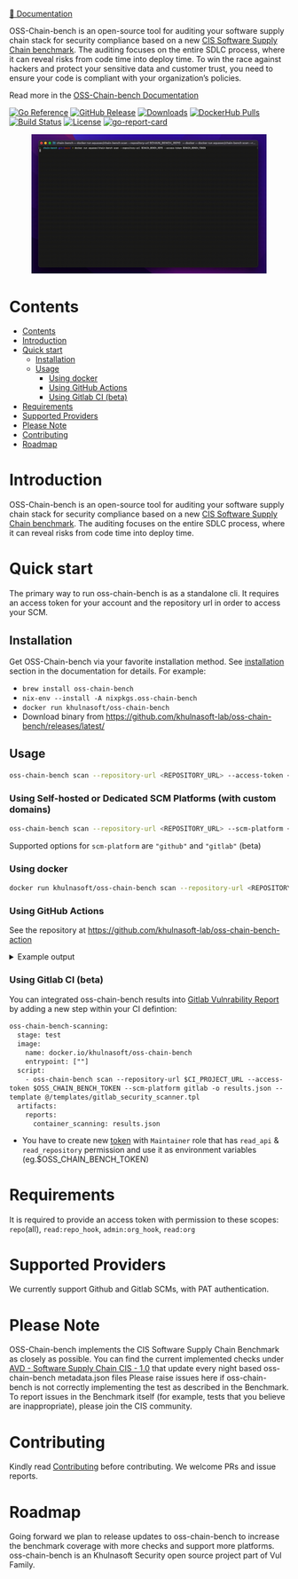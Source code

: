 <p align="center">

[📖 Documentation][docs]

OSS-Chain-bench is an open-source tool for auditing your software supply chain stack for security compliance based on a new 
  <a href="docs/CIS-Software-Supply-Chain-Security-Guide-v1.0.pdf">CIS Software Supply Chain benchmark</a>.
The auditing focuses on the entire SDLC process, where it can reveal risks from code time into deploy time. To win the race against hackers and protect your sensitive data and customer trust, you need to ensure your code is compliant with your organization’s policies.

Read more in the [OSS-Chain-bench Documentation][docs]
</p>

[![Go Reference](https://pkg.go.dev/badge/github.com/khulnasoft-lab/oss-chain-bench.svg?style=flat-square)](https://pkg.go.dev/github.com/khulnasoft-lab/oss-chain-bench)
[![GitHub Release][release-img]][release]
[![Downloads][download]][release]
[![DockerHub Pulls][docker-pull-img]][docker-pull]
[![Build Status](https://github.com/khulnasoft-lab/oss-chain-bench/workflows/Build/badge.svg?branch=main&style=flat-square)](https://github.com/khulnasoft-lab/oss-chain-bench/actions)
[![License](https://img.shields.io/badge/License-Apache%202.0-blue.svg?style=flat-square)](https://github.com/khulnasoft-lab/oss-chain-bench/blob/main/LICENSE)
[![go-report-card][go-report-card]](https://goreportcard.com/report/github.com/khulnasoft-lab/oss-chain-bench)

<!-- ![coverage report](https://img.shields.io/codecov/c/github/khulnasoft-lab/oss-chain-bench?style=flat-square) -->

[download]: https://img.shields.io/github/downloads/khulnasoft-lab/oss-chain-bench/total?logo=github&style=flat-square
[release-img]: https://img.shields.io/github/release/khulnasoft-lab/oss-chain-bench.svg?logo=github&style=flat-square
[release]: https://github.com/khulnasoft-lab/oss-chain-bench/releases
[docker-pull]: https://cloud.docker.com/repository/docker/khulnasoft/oss-chain-bench
[docker-pull-img]: https://img.shields.io/docker/pulls/khulnasoft/oss-chain-bench.svg
[go-report-card]: https://goreportcard.com/badge/github.com/khulnasoft-lab/oss-chain-bench?style=flat-square

<figure style="text-align: center">
  <img src="docs/imgs/demo.gif" alt="demo">
</figure>

# Contents

- [Contents](#contents)
- [Introduction](#introduction)
- [Quick start](#quick-start)
  - [Installation](#installation)
  - [Usage](#usage)
    - [Using docker](#using-docker)
    - [Using GitHub Actions](#using-github-actions)
    - [Using Gitlab CI (beta)](#using-gitlab-ci-beta)
- [Requirements](#requirements)
- [Supported Providers](#supported-providers)
- [Please Note](#please-note)
- [Contributing](#contributing)
- [Roadmap](#roadmap)

# Introduction

OSS-Chain-bench is an open-source tool for auditing your software supply chain stack for security compliance based on a new [CIS Software Supply Chain benchmark](/docs/CIS-Software-Supply-Chain-Security-Guide-v1.0.pdf).
The auditing focuses on the entire SDLC process, where it can reveal risks from code time into deploy time.

# Quick start

The primary way to run oss-chain-bench is as a standalone cli. It requires an access token for your account and the repository url in order to access your SCM.

## Installation

Get OSS-Chain-bench via your favorite installation method. See [installation] section in the documentation for details. For example:

- `brew install oss-chain-bench`
- `nix-env --install -A nixpkgs.oss-chain-bench`
- `docker run khulnasoft/oss-chain-bench`
- Download binary from https://github.com/khulnasoft-lab/oss-chain-bench/releases/latest/

## Usage

```bash
oss-chain-bench scan --repository-url <REPOSITORY_URL> --access-token <TOKEN> -o <OUTPUT_PATH>
```

### Using Self-hosted or Dedicated SCM Platforms (with custom domains)

```bash
oss-chain-bench scan --repository-url <REPOSITORY_URL> --scm-platform <SCM_PLATFORM> --access-token <TOKEN> -o <OUTPUT_PATH>
```

Supported options for `scm-platform` are `"github"` and `"gitlab"` (beta)

### Using docker

```bash
docker run khulnasoft/oss-chain-bench scan --repository-url <REPOSITORY_URL> --access-token <TOKEN>
```

### Using GitHub Actions

See the repository at https://github.com/khulnasoft-lab/oss-chain-bench-action

<details>
<summary>Example output</summary>

```
2022-06-13 15:22:18 INF 🚩	Fetch Starting
2022-06-13 15:22:19 INF 🏢	Fetching Organization Settings Finished
2022-06-13 15:22:29 INF 🛢️	Fetching Repository Settings Finished
2022-06-13 15:22:29 INF 🌱	Fetching Branch Protection Settings Finished
2022-06-13 15:22:29 INF 👫	Fetching Members Finished
2022-06-13 15:22:31 INF 🔧	Fetching Pipelines Finished
2022-06-13 15:22:31 INF 🏁	Fetch succeeded
   ID                                                 Name                                                Result                  Reason
-------- ----------------------------------------------------------------------------------------------- -------- ---------------------------------------
 1.1.3    Ensure any change to code receives approval of two strongly authenticated users                 Passed
 1.1.4    Ensure previous approvals are dismissed when updates are introduced to a code change proposal   Failed
 1.1.5    Ensure that there are restrictions on who can dismiss code change reviews                       Failed
 1.1.6    Ensure code owners are set for extra sensitive code or configuration                            Failed
 1.1.8    Ensure inactive branches are reviewed and removed periodically                                  Failed   20 inactive branches
 1.1.9    Ensure all checks have passed before the merge of new code                                      Passed
 1.1.10   Ensure open git branches are up to date before they can be merged into codebase                 Passed
 1.1.11   Ensure all open comments are resolved before allowing to merge code changes                     Passed
 1.1.12   Ensure verifying signed commits of new changes before merging                                   Failed
 1.1.13   Ensure linear history is required                                                               Passed
 1.1.14   Ensure branch protection rules are enforced on administrators                                   Failed
 1.1.15   Ensure pushing of new code is restricted to specific individuals or teams                       Passed
 1.1.16   Ensure force pushes code to branches is denied                                                  Failed
 1.1.17   Ensure branch deletions are denied                                                              Failed
 1.2.1    Ensure all public repositories contain a SECURITY.md file                                       Failed
 1.2.2    Ensure repository creation is limited to specific members                                       Failed
 1.2.3    Ensure repository deletion is limited to specific members                                       Passed
 1.2.4    Ensure issue deletion is limited to specific members                                            Passed
 1.3.1    Ensure inactive users are reviewed and removed periodically                                     Failed   22 inactive users
 1.3.3    Ensure minimum admins are set for the organization                                              Passed
 1.3.5    Ensure the organization is requiring members to use MFA                                         Passed
 1.3.7    Ensure 2 admins are set for each repository                                                     Failed
 1.3.8    Ensure strict base permissions are set for repositories                                         Passed
 1.3.9    Ensure an organization's identity is confirmed with a Verified badge                            Failed
 2.3.1    Ensure all build steps are defined as code                                                      Failed   No build job was found in pipelines
 2.3.5    Ensure access to the build process's triggering is minimized                                    Passed
 2.3.7    Ensure pipelines are automatically scanned for vulnerabilities                                  Passed
 2.3.8    Ensure scanners are in place to identify and prevent sensitive data in pipeline files           Failed   Repository is not scanned for secrets
 2.4.2    Ensure all external dependencies used in the build process are locked                           Failed   16 task(s) are not pinned
 2.4.6    Ensure pipeline steps produce an SBOM                                                           Passed
 3.1.7    Ensure dependencies are pinned to a specific, verified version                                  Failed   16 dependencies are not pinned
 3.2.2    Ensure packages are automatically scanned for known vulnerabilities                             Passed
 3.2.3    Ensure packages are automatically scanned for license implications                              Passed
 4.2.3    Ensure user's access to the package registry utilizes MFA                                       Passed
 4.2.5    Ensure anonymous access to artifacts is revoked                                                 Passed
 4.3.4    Ensure webhooks of the package registry are secured                                             Passed
-------- ----------------------------------------------------------------------------------------------- -------- ---------------------------------------
 Total Passed Rules: 19 out of 36
2022-06-13 15:22:31 INF Scan completed: 13.108s
```
</details>


### Using Gitlab CI (beta)

You can integrated oss-chain-bench results into [Gitlab Vulnrability Report](https://docs.gitlab.com/ee/user/application_security/vulnerability_report/) by adding a new step within your CI defintion:
```
oss-chain-bench-scanning:
  stage: test
  image:
    name: docker.io/khulnasoft/oss-chain-bench
    entrypoint: [""]
  script:
    - oss-chain-bench scan --repository-url $CI_PROJECT_URL --access-token $OSS_CHAIN_BENCH_TOKEN --scm-platform gitlab -o results.json --template @/templates/gitlab_security_scanner.tpl
  artifacts:
    reports:
      container_scanning: results.json
```
* You have to create new [token](https://docs.gitlab.com/ee/user/project/settings/project_access_tokens.html) with `Maintainer` role that has `read_api` & `read_repository` permission and use it as environment variables (eg.$OSS_CHAIN_BENCH_TOKEN)


# Requirements

It is required to provide an access token with permission to these scopes: `repo`(all), `read:repo_hook`, `admin:org_hook`, `read:org`

# Supported Providers

We currently support Github and Gitlab SCMs, with PAT authentication.

# Please Note

OSS-Chain-bench implements the CIS Software Supply Chain Benchmark as closely as possible.
You can find the current implemented checks under [AVD - Software Supply Chain CIS - 1.0](https://avd.khulnasoft.com/compliance/softwaresupplychain/cis-1.0/) that update every night based oss-chain-bench metadata.json files
Please raise issues here if oss-chain-bench is not correctly implementing the test as described in the Benchmark. To report issues in the Benchmark itself (for example, tests that you believe are inappropriate), please join the CIS community.

# Contributing

Kindly read [Contributing](CONTRIBUTING.md) before contributing.
We welcome PRs and issue reports.

# Roadmap

Going forward we plan to release updates to oss-chain-bench to increase the benchmark coverage with more checks and support more platforms.
oss-chain-bench is an Khulnasoft Security open source project part of Vul Family.

[docs]: https://github.com/khulnasoft-lab/oss-chain-bench/blob/main/docs/
[installation]: https://github.com/khulnasoft-lab/oss-chain-bench/blob/main/docs/getting-started/installation.md
<!-- TODO: swap to GH pages
[docs]: https://khulnasoft-lab.github.io/oss-chain-bench
[installation]: https://khulnasoft-lab.github.io/oss-chain-bench/latest/docs/getting-started/installation/
-->

